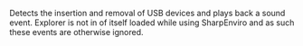 Detects the insertion and removal of USB devices and plays back a sound event.
Explorer is not in of itself loaded while using SharpEnviro and as such these events are otherwise ignored.
